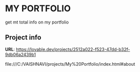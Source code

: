 # MY PORTFOLIO

get mt total info on my portfolio

## Project info

**URL**: https://lovable.dev/projects/2512a022-f523-47dd-b32f-9db06a2439b1

file:///C:/VAISHNAVI/projects/My%20Portfolio/index.html#about
